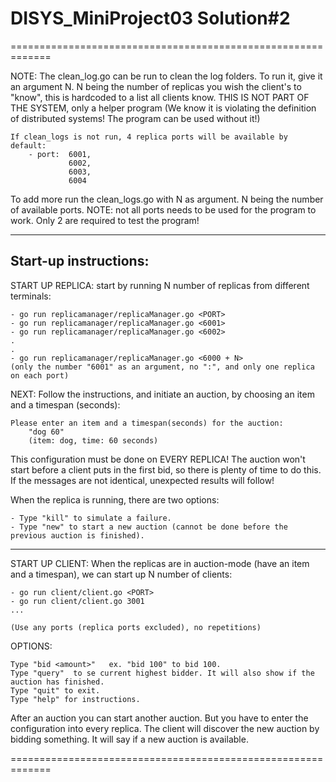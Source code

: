 # DISYS_MiniProject03 Solution#2
=============================================================

NOTE: 
The clean_log.go can be run to clean the log folders. To run it, give it an argument N. N being the number of replicas you wish the client's to "know", this is hardcoded to a list all clients know. THIS IS NOT PART OF THE SYSTEM, only a helper program (We know it is violating the definition of distributed systems! The program can be used without it!)

    If clean_logs is not run, 4 replica ports will be available by default:
        - port:  6001,
                 6002,
                 6003,
                 6004

To add more run the clean_logs.go with N as argument. N being the number of available ports. NOTE: not all ports needs to be used for the program to work. Only 2 are required to test the program!

-------------------------------------------------------------
Start-up instructions:
-------------------------------------------------------------
START UP REPLICA: start by running N number of replicas from different terminals:
        
    - go run replicamanager/replicaManager.go <PORT> 
    - go run replicamanager/replicaManager.go <6001> 
    - go run replicamanager/replicaManager.go <6002> 
    .
    .
    - go run replicamanager/replicaManager.go <6000 + N> 
    (only the number "6001" as an argument, no ":", and only one replica on each port)

NEXT: Follow the instructions, and initiate an auction, by choosing an item and a timespan (seconds):

    Please enter an item and a timespan(seconds) for the auction:    
        "dog 60"     
        (item: dog, time: 60 seconds)

This configuration must be done on EVERY REPLICA! The auction won't start before a client puts in the first bid, so there is plenty of time to do this. If the messages are not identical, unexpected results will follow! 

When the replica is running, there are two options:
   
    - Type "kill" to simulate a failure. 
    - Type "new" to start a new auction (cannot be done before the previous auction is finished).

-------------------------------------------------------------
START UP CLIENT: When the replicas are in auction-mode (have an item and a timespan), we can start up N number of clients:
   
    - go run client/client.go <PORT>
    - go run client/client.go 3001
    ...

    (Use any ports (replica ports excluded), no repetitions)

OPTIONS:
    
    Type "bid <amount>"   ex. "bid 100" to bid 100.
    Type "query"  to se current highest bidder. It will also show if the auction has finished.
    Type "quit" to exit. 
    Type "help" for instructions. 

After an auction you can start another auction. But you have to enter the configuration into every replica. The client will discover the new auction by bidding something. It will say if a new auction is available. 

=============================================================


